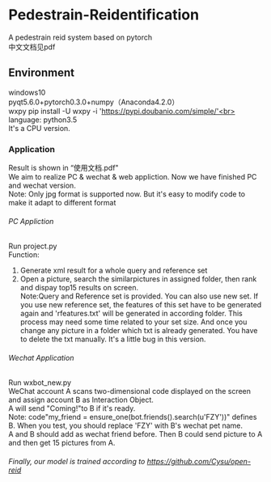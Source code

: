 # Pedestrain-Reidentification
A pedestrain reid system based on pytorch<br>
中文文档见pdf<br>
## Environment
windows10<br>
pyqt5.6.0+pytorch0.3.0+numpy（Anaconda4.2.0）<br>
wxpy pip install -U wxpy -i 'https://pypi.doubanio.com/simple/'<br>
language: python3.5<br>
It's a CPU version.<br>
### Application
Result is shown in “使用文档.pdf"<br>
We aim to realize PC & wechat & web appliction. Now we have finished PC and wechat version.<br>
Note: Only jpg format is supported now. But it's easy to modify code to make it adapt to different format<br>
###### PC Appliction
Run project.py<br>
Function:
1. Generate xml result for a whole query and reference set<br>
2. Open a picture, search the similarpictures in assigned folder, then rank and dispay top15 results on screen.<br>
Note:Query and Reference set is provided. You can also use new set. If you use new reference set, the features of this set have to be generated again and 'rfeatures.txt' will be generated in according folder.
This process may need some time related to your set size. And once you change any picture in a folder which txt is already generated. You have to delete the txt manually. It's a little bug in this version.<br>
###### Wechat Application
Run wxbot_new.py<br>
WeChat account A scans two-dimensional code displayed on the screen and assign account B as Interaction Object.<br>
A will send "Coming!"to B if it's ready.<br>
Note: code"my_friend = ensure_one(bot.friends().search(u'FZY'))" defines B. When you test, you should replace 'FZY' with B's wechat pet name.<br>
A and B should add as wechat friend before. Then B could send picture to A and then get 15 pictures from A.<br>

###### Finally, our model is trained according to https://github.com/Cysu/open-reid

